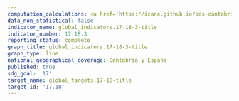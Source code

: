 ```yaml
---
computation_calculations: <a href='https://icane.github.io/ods-cantabria/assets/pdf/17.18.3.1.pdf' target='_blank'>Número de países que cuentan con un plan estadístico nacional plenamente financiado y en proceso de aplicación, desglosado por fuente de financiación</a>
data_non_statistical: false
indicator_name: global_indicators.17-18-3-title
indicator_number: 17.18.3
reporting_status: complete
graph_title: global_indicators.17-18-3-title
graph_type: line
national_geographical_coverage: Cantabria y España
published: true
sdg_goal: '17'
target_name: global_targets.17-18-title
target_id: '17.18'
---
```

